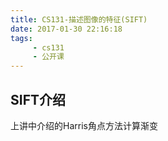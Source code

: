 ```yaml
---
title: CS131-描述图像的特征(SIFT)
date: 2017-01-30 22:16:18
tags:
     - cs131
     - 公开课
---
```


## SIFT介绍
上讲中介绍的Harris角点方法计算渐变
